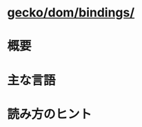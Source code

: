 # [gecko/dom/bindings/](http://mxr.mozilla.org/mozilla-b2g28_v1_3/source/dom/bindings/)

# 概要

# 主な言語

# 読み方のヒント
